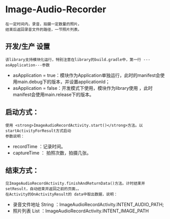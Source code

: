   # Image-Audio-Recorder
  ```text
在一定时间内，录音，拍摄一定数量的照片。
结束后返回录音文件的路径，一节照片列表。
```
## 开发/生产 设置
    该library支持模块化运行，特别注意在library的build.gradle中，第一行 ---asApplication---参数
   
- asApplication = true：模块作为Application单独运行，此时的manifest会使用main.debug下的版本，并设置applicationId；
- asApplication = false：开发模式下使用，模块作为library使用 ，此时manifest会使用main.release下的版本。

## 启动方式：
    使用 <strong>ImageAudioRecordActivity.start()</strong>方法。以startActivityForResult方式启动
    参数说明：
 
 - recordTime ：记录时间。
 - captureTime ： 拍照次数，拍摄几张。

## 结束方式：
    见ImageAudioRecordActivity.finishAndReturnData()方法。计时结束并setResult，自动结束并返回之前的页面，。
    在Activity的OnActivityResult的 data中取出数据，说明：
  
  - 录音文件地址 String ：ImageAudioRecordActivity.INTENT_AUDIO_PATH;
  - 照片列表 List<String> ：ImageAudioRecordActivity.INTENT_IMAGE_PATH
    